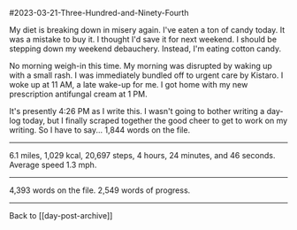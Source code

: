#2023-03-21-Three-Hundred-and-Ninety-Fourth

My diet is breaking down in misery again.  I've eaten a ton of candy today.  It was a mistake to buy it.  I thought I'd save it for next weekend.  I should be stepping down my weekend debauchery.  Instead, I'm eating cotton candy. 

No morning weigh-in this time.  My morning was disrupted by waking up with a small rash.  I was immediately bundled off to urgent care by Kistaro.  I woke up at 11 AM, a late wake-up for me.  I got home with my new prescription antifungal cream at 1 PM.

It's presently 4:26 PM as I write this.  I wasn't going to bother writing a day-log today, but I finally scraped together the good cheer to get to work on my writing.  So I have to say...  1,844 words on the file.

---
6.1 miles, 1,029 kcal, 20,697 steps, 4 hours, 24 minutes, and 46 seconds.  Average speed 1.3 mph.

---
4,393 words on the file.  2,549 words of progress.

---
Back to [[day-post-archive]]